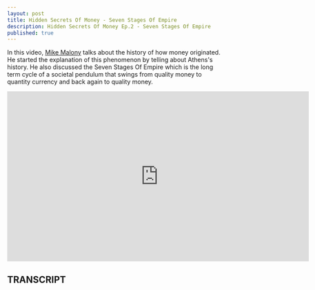 ```yaml
---
layout: post
title: Hidden Secrets Of Money - Seven Stages Of Empire
description: Hidden Secrets Of Money Ep.2 - Seven Stages Of Empire
published: true
---
```


<p>In this video, <a href="/michael-maloney/">Mike Malony</a> talks about the history of how money originated. He started the explanation of this  phenomenon by telling about Athens's  history. He also discussed the Seven Stages Of Empire which is the long term cycle of a societal pendulum that swings from quality money to quantity currency and back again to quality money.</p>

<center><iframe width="700" height="394" src="https://www.youtube.com/embed/EdSq5H7awi8" frameborder="0" allowfullscreen></iframe></center>

<h2>TRANSCRIPT</h2>
